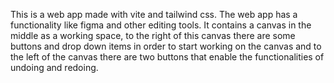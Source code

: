 This is a web app made with vite and tailwind css.
The web app has a functionality like figma and other editing tools.
It contains a canvas in the middle as a working space, to the right of this canvas there are some buttons and drop down items in order to start working on the canvas and to the left of the canvas there are two buttons that enable the functionalities of undoing and redoing.
